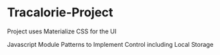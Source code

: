 # Tracalorie-Project

Project uses Materialize CSS for the UI

Javascript Module Patterns to Implement Control including Local Storage
